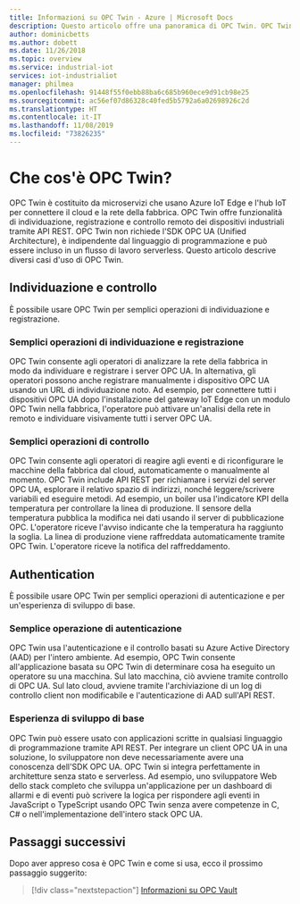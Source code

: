 ```yaml
---
title: Informazioni su OPC Twin - Azure | Microsoft Docs
description: Questo articolo offre una panoramica di OPC Twin. OPC Twin offre funzionalità di individuazione, registrazione e controllo remoto dei dispositivi industriali tramite API REST.
author: dominicbetts
ms.author: dobett
ms.date: 11/26/2018
ms.topic: overview
ms.service: industrial-iot
services: iot-industrialiot
manager: philmea
ms.openlocfilehash: 91448f55f0ebb88ba6c685b960ece9d91cb98e25
ms.sourcegitcommit: ac56ef07d86328c40fed5b5792a6a02698926c2d
ms.translationtype: HT
ms.contentlocale: it-IT
ms.lasthandoff: 11/08/2019
ms.locfileid: "73826235"
---
```

# <a name="what-is-opc-twin"></a>Che cos'è OPC Twin?

OPC Twin è costituito da microservizi che usano Azure IoT Edge e l'hub IoT per connettere il cloud e la rete della fabbrica. OPC Twin offre funzionalità di individuazione, registrazione e controllo remoto dei dispositivi industriali tramite API REST. OPC Twin non richiede l'SDK OPC UA (Unified Architecture), è indipendente dal linguaggio di programmazione e può essere incluso in un flusso di lavoro serverless. Questo articolo descrive diversi casi d'uso di OPC Twin.

## <a name="discovery-and-control"></a>Individuazione e controllo
È possibile usare OPC Twin per semplici operazioni di individuazione e registrazione.

### <a name="simple-discovery-and-registration"></a>Semplici operazioni di individuazione e registrazione
OPC Twin consente agli operatori di analizzare la rete della fabbrica in modo da individuare e registrare i server OPC UA. In alternativa, gli operatori possono anche registrare manualmente i dispositivo OPC UA usando un URL di individuazione noto. Ad esempio, per connettere tutti i dispositivi OPC UA dopo l'installazione del gateway IoT Edge con un modulo OPC Twin nella fabbrica, l'operatore può attivare un'analisi della rete in remoto e individuare visivamente tutti i server OPC UA. 

### <a name="simple-control"></a>Semplici operazioni di controllo
OPC Twin consente agli operatori di reagire agli eventi e di riconfigurare le macchine della fabbrica dal cloud, automaticamente o manualmente al momento. OPC Twin include API REST per richiamare i servizi del server OPC UA, esplorare il relativo spazio di indirizzi, nonché leggere/scrivere variabili ed eseguire metodi. Ad esempio, un boiler usa l'indicatore KPI della temperatura per controllare la linea di produzione. Il sensore della temperatura pubblica la modifica nei dati usando il server di pubblicazione OPC. L'operatore riceve l'avviso indicante che la temperatura ha raggiunto la soglia. La linea di produzione viene raffreddata automaticamente tramite OPC Twin. L'operatore riceve la notifica del raffreddamento.

## <a name="authentication"></a>Authentication
È possibile usare OPC Twin per semplici operazioni di autenticazione e per un'esperienza di sviluppo di base.

### <a name="simple-authentication"></a>Semplice operazione di autenticazione 
OPC Twin usa l'autenticazione e il controllo basati su Azure Active Directory (AAD) per l'intero ambiente. Ad esempio, OPC Twin consente all'applicazione basata su OPC Twin di determinare cosa ha eseguito un operatore su una macchina. Sul lato macchina, ciò avviene tramite controllo di OPC UA. Sul lato cloud, avviene tramite l'archiviazione di un log di controllo client non modificabile e l'autenticazione di AAD sull'API REST.

### <a name="simple-developer-experience"></a>Esperienza di sviluppo di base 
OPC Twin può essere usato con applicazioni scritte in qualsiasi linguaggio di programmazione tramite API REST. Per integrare un client OPC UA in una soluzione, lo sviluppatore non deve necessariamente avere una conoscenza dell'SDK OPC UA. OPC Twin si integra perfettamente in architetture senza stato e serverless. Ad esempio, uno sviluppatore Web dello stack completo che sviluppa un'applicazione per un dashboard di allarmi e di eventi può scrivere la logica per rispondere agli eventi in JavaScript o TypeScript usando OPC Twin senza avere competenze in C, C# o nell'implementazione dell'intero stack OPC UA. 

## <a name="next-steps"></a>Passaggi successivi

Dopo aver appreso cosa è OPC Twin e come si usa, ecco il prossimo passaggio suggerito:

> [!div class="nextstepaction"]
> [Informazioni su OPC Vault](overview-opc-vault.md)
